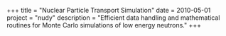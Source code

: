 +++
title = "Nuclear Particle Transport Simulation"
date = 2010-05-01
project = "nudy"
description = "Efficient data handling and mathematical routines for Monte Carlo simulations of low energy neutrons."
+++
